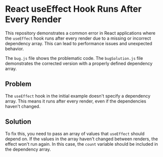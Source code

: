 # React useEffect Hook Runs After Every Render

This repository demonstrates a common error in React applications where the `useEffect` hook runs after every render due to a missing or incorrect dependency array.  This can lead to performance issues and unexpected behavior.

The `bug.js` file shows the problematic code. The `bugSolution.js` file demonstrates the corrected version with a properly defined dependency array.

## Problem

The `useEffect` hook in the initial example doesn't specify a dependency array.  This means it runs after every render, even if the dependencies haven't changed.

## Solution

To fix this, you need to pass an array of values that `useEffect` should depend on. If the values in the array haven't changed between renders, the effect won't run again. In this case, the `count` variable should be included in the dependency array. 